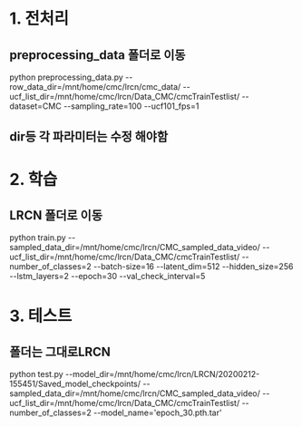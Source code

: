 # 1. 전처리
## preprocessing_data 폴더로 이동
  python preprocessing_data.py --row_data_dir=/mnt/home/cmc/lrcn/cmc_data/ --ucf_list_dir=/mnt/home/cmc/lrcn/Data_CMC/cmcTrainTestlist/ --dataset=CMC --sampling_rate=100 --ucf101_fps=1

## dir등 각 파라미터는 수정 해야함

# 2. 학습
## LRCN 폴더로 이동
  python train.py --sampled_data_dir=/mnt/home/cmc/lrcn/CMC_sampled_data_video/ --ucf_list_dir=/mnt/home/cmc/lrcn/Data_CMC/cmcTrainTestlist/ --number_of_classes=2 --batch-size=16 --latent_dim=512 --hidden_size=256 --lstm_layers=2 --epoch=30 --val_check_interval=5

# 3. 테스트
## 폴더는 그대로LRCN
  python test.py  --model_dir=/mnt/home/cmc/lrcn/LRCN/20200212-155451/Saved_model_checkpoints/ --sampled_data_dir=/mnt/home/cmc/lrcn/CMC_sampled_data_video/ --ucf_list_dir=/mnt/home/cmc/lrcn/Data_CMC/cmcTrainTestlist/ --number_of_classes=2 --model_name='epoch_30.pth.tar'

